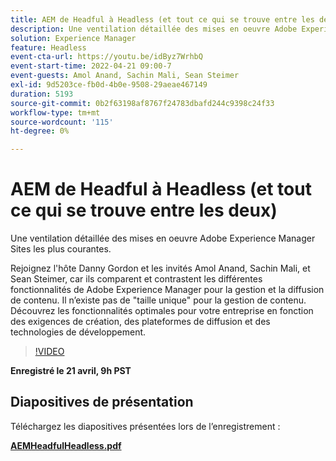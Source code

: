 ```yaml
---
title: AEM de Headful à Headless (et tout ce qui se trouve entre les deux)
description: Une ventilation détaillée des mises en oeuvre Adobe Experience Manager Sites les plus courantes.
solution: Experience Manager
feature: Headless
event-cta-url: https://youtu.be/idByz7WrhbQ
event-start-time: 2022-04-21 09:00-7
event-guests: Amol Anand, Sachin Mali, Sean Steimer
exl-id: 9d5203ce-fb0d-4b0e-9508-29aeae467149
duration: 5193
source-git-commit: 0b2f63198af8767f24783dbafd244c9398c24f33
workflow-type: tm+mt
source-wordcount: '115'
ht-degree: 0%

---
```


# AEM de Headful à Headless (et tout ce qui se trouve entre les deux)

Une ventilation détaillée des mises en oeuvre Adobe Experience Manager Sites les plus courantes.

Rejoignez l&#39;hôte Danny Gordon et les invités Amol Anand, Sachin Mali, et Sean Steimer, car ils comparent et contrastent les différentes fonctionnalités de Adobe Experience Manager pour la gestion et la diffusion de contenu. Il n’existe pas de &quot;taille unique&quot; pour la gestion de contenu. Découvrez les fonctionnalités optimales pour votre entreprise en fonction des exigences de création, des plateformes de diffusion et des technologies de développement.

>[!VIDEO](https://video.tv.adobe.com/v/342475/?quality=12&learn=on)

**Enregistré le 21 avril, 9h PST**

## Diapositives de présentation

Téléchargez les diapositives présentées lors de l’enregistrement :

**[AEMHeadfulHeadless.pdf](../assets/documents/AEMHeadfulHeadless.pdf)**

